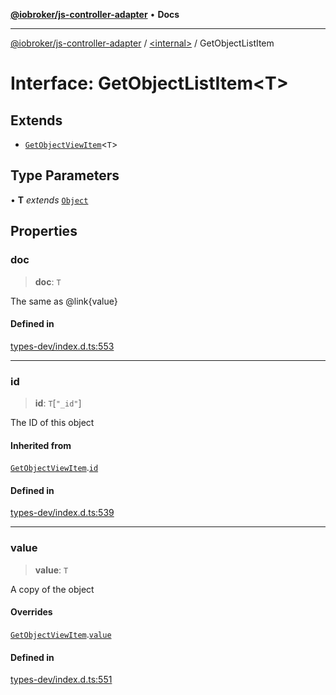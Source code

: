 [**@iobroker/js-controller-adapter**](../../README.md) • **Docs**

***

[@iobroker/js-controller-adapter](../../globals.md) / [\<internal\>](../README.md) / GetObjectListItem

# Interface: GetObjectListItem\<T\>

## Extends

- [`GetObjectViewItem`](GetObjectViewItem.md)\<`T`\>

## Type Parameters

• **T** *extends* [`Object`](../type-aliases/Object.md)

## Properties

### doc

> **doc**: `T`

The same as @link{value}

#### Defined in

[types-dev/index.d.ts:553](https://github.com/ioBroker/ioBroker.js-controller/blob/98c8e13a2785a2eeac3b3ee2a60dcd41754c14ad/packages/types-dev/index.d.ts#L553)

***

### id

> **id**: `T`\[`"_id"`\]

The ID of this object

#### Inherited from

[`GetObjectViewItem`](GetObjectViewItem.md).[`id`](GetObjectViewItem.md#id)

#### Defined in

[types-dev/index.d.ts:539](https://github.com/ioBroker/ioBroker.js-controller/blob/98c8e13a2785a2eeac3b3ee2a60dcd41754c14ad/packages/types-dev/index.d.ts#L539)

***

### value

> **value**: `T`

A copy of the object

#### Overrides

[`GetObjectViewItem`](GetObjectViewItem.md).[`value`](GetObjectViewItem.md#value)

#### Defined in

[types-dev/index.d.ts:551](https://github.com/ioBroker/ioBroker.js-controller/blob/98c8e13a2785a2eeac3b3ee2a60dcd41754c14ad/packages/types-dev/index.d.ts#L551)
